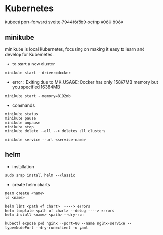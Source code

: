 # Kubernetes

kubectl port-forward svelte-7944f6f5b9-xcfnp  8080:8080

## minikube
minikube is local Kubernetes, focusing on making it easy to learn and develop for Kubernetes.

- to start a new cluster
```
minikube start --driver=docker
```

- error : Exiting due to MK_USAGE: Docker has only 15867MB memory but you specified 16384MB
```
minikube start --memory=8192mb
```

- commands
```
minikube status
minikube pause
minikube unpause
minikube stop
minikube delete --all --> deletes all clusters
```
```
minikube service --url <service-name>                        
```

## helm

- installation
```
sudo snap install helm --classic
```

- create helm charts
```
helm create <name>
ls <name>

helm lint <path of chart>  ----> errors
helm template <path of chart> --debug ----> errors
helm install <name> <path> --dry-run

```



```
kubectl expose pod nginx --port=80 --name nginx-service --type=NodePort --dry-run=client -o yaml
```
